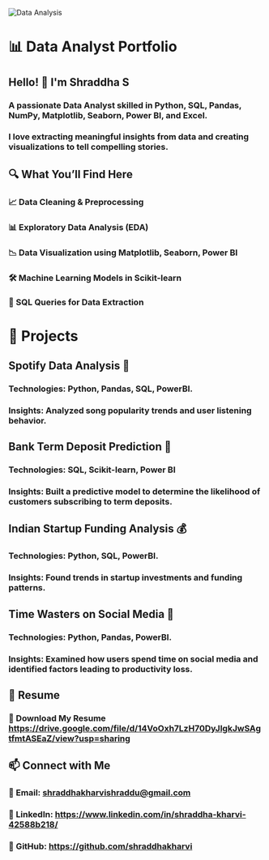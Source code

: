 ![Data Analysis](https://media.giphy.com/media/RbDKaczqWovIugyJmW/giphy.gif)

# 📊 Data Analyst Portfolio

## Hello! 👋 I'm Shraddha S 

### A passionate Data Analyst skilled in Python, SQL, Pandas, NumPy, Matplotlib, Seaborn, Power BI, and Excel.
### I love extracting meaningful insights from data and creating visualizations to tell compelling stories.

## 🔍 What You’ll Find Here

### 📈 Data Cleaning & Preprocessing
###  📊 Exploratory Data Analysis (EDA)
###  📉 Data Visualization using Matplotlib, Seaborn, Power BI
###  🛠️ Machine Learning Models in Scikit-learn
###  📌 SQL Queries for Data Extraction

# 🚀 Projects

## Spotify Data Analysis 🎵
### Technologies: Python, Pandas, SQL, PowerBI.
### Insights: Analyzed song popularity trends and user listening behavior.

## Bank Term Deposit Prediction 🏦
### Technologies: SQL, Scikit-learn, Power BI
### Insights: Built a predictive model to determine the likelihood of customers subscribing to term deposits.

## Indian Startup Funding Analysis 💰
### Technologies: Python, SQL, PowerBI.
### Insights: Found trends in startup investments and funding patterns.

## Time Wasters on Social Media 📱
### Technologies: Python, Pandas, PowerBI.
### Insights: Examined how users spend time on social media and identified factors leading to productivity loss.

## 📄 Resume
### 📜 Download My Resume  https://drive.google.com/file/d/14VoOxh7LzH70DyJlgkJwSAgtfmtASEaZ/view?usp=sharing
## 📫 Connect with Me

### 📧 Email: shraddhakharvishraddu@gmail.com

### 💼 LinkedIn: https://www.linkedin.com/in/shraddha-kharvi-42588b218/

### 🐍 GitHub: https://github.com/shraddhakharvi

